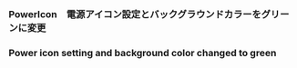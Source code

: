 ### PowerIcon　電源アイコン設定とバックグラウンドカラーをグリーンに変更
###            Power icon setting and background color changed to green
               
              
